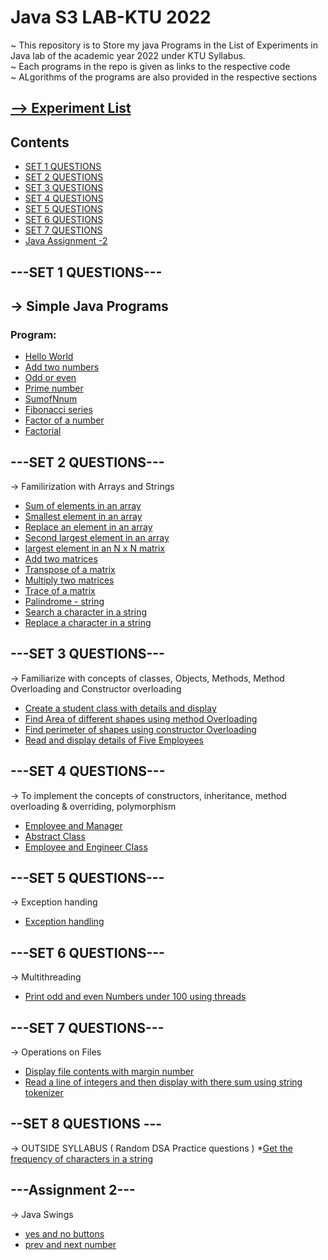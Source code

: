 # Java S3 LAB-KTU  2022

~ This repository is to Store my java Programs in the List of Experiments in Java lab of the academic year 2022 under KTU Syllabus.<br>
~ Each programs in the repo is given as links to the respective code<br>
~ ALgorithms of the programs are also provided in the respective sections<br>


##  [--> Experiment List](ExpList.md)

## Contents


* [SET 1 QUESTIONS](#set-1-questions)
* [SET 2 QUESTIONS](#set-2-questions)
* [SET 3 QUESTIONS](#set-3-questions)
* [SET 4 QUESTIONS](#set-4-questions)
* [SET 5 QUESTIONS](#set-5-questions)
* [SET 6 QUESTIONS](#set-6-questions)
* [SET 7 QUESTIONS](#set-7-questions)
* [Java Assignment -2](#Assignment-2)


## ---SET 1 QUESTIONS---
## -> Simple Java Programs 
 
 ### Program:
* [Hello World](SET%201/HelloWorld.java)
* [Add two numbers](SET%201/addnum.java)
* [Odd or even](SET%201/OddorEven.java)
* [Prime number](SET%201/primeNum.java)
* [SumofNnum](SET%201/SumofNnum.java)
* [Fibonacci series](SET%201/fibonacci.java)
* [Factor of a number](SET%201/Factors.java)
* [Factorial](SET%201/factorial.java)

<!-- ### Algorithm:

* [Hello World](SET%201/HelloWorld.java)
* [Add two numbers](SET%201/addnum.java)
* [Odd or even](SET%201/OddorEven.java)
* [Prime number](SET%201/primeNum.java)
* [SumofNnum](SET%201/SumofNnum.java)
* [Fibonacci series](SET%201/fibonacci.java)
* [Factor of a number](SET%201/Factors.java)
* [Factorial](SET%201/factorial.java) -->



## ---SET 2 QUESTIONS---
-> Familirization with Arrays and Strings


* [Sum of elements in an array](SET%202/ArraySum.java)
* [Smallest element in an array](SET%202/SmallEl.java)
* [Replace an element in an array](SET%202/ReplaceEl.java)
* [Second largest element in an array](SET%202/SecondLarEl.java)
* [largest element in an N x N matrix](SET%202/LargestMatEl.java)
* [Add two matrices](SET%202/MatSum.java)
* [Transpose of a matrix](SET%202/Transpose.java)
* [Multiply two matrices](SET%202/MatMultiply.java)
* [Trace of a matrix](SET%202/Trace.java)
* [Palindrome - string](SET%202/StringPalindrome.java)
* [Search a character in a string](SET%202/SearchChar.java)
* [Replace a character in a string](SET%202/ReplaceChar.java)

## ---SET 3 QUESTIONS---
-> Familiarize with concepts of classes, Objects, Methods, Method Overloading and Constructor overloading

* [Create a student class with details and display](SET%203/Student.java)
* [Find Area of different shapes using method Overloading](SET%203/MethodOverloading.java)
* [Find perimeter of shapes using constructor Overloading](SET%203/constructOver.java)
* [Read and display details of Five Employees](SET%203/EmpClass.java)

## ---SET 4 QUESTIONS---
-> To implement the concepts of constructors, inheritance, method overloading & overriding, polymorphism

* [Employee and Manager](SET%204/Employee.java)
* [Abstract Class](SET%204/abstractShape.java)
* [Employee and Engineer Class](SET%204/EmployeeEng.java)

## ---SET 5 QUESTIONS---
-> Exception handing 

* [Exception handling](SET%205/exceptions.java)

## ---SET 6 QUESTIONS---
-> Multithreading

* [Print odd and even Numbers under 100 using threads](SET%206/oddEvenThread.java)

## ---SET 7 QUESTIONS---
-> Operations on Files

* [Display file contents with margin number](SET%207/FileWithLineNum.java)
* [Read a line of integers and then display with there sum using string tokenizer](SET%207/tokenizer.java)

## --SET 8 QUESTIONS ---
-> OUTSIDE SYLLABUS ( Random DSA Practice questions )
*[Get the frequency of characters in a string](SET%208/frequency_in_string.java)

## ---Assignment 2---
-> Java Swings

* [yes and no buttons](questionOne.java)
* [prev and next number](questionTwo.java)
